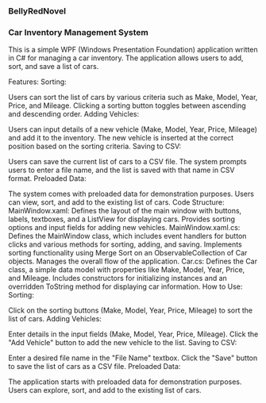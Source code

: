 ### BellyRedNovel
### Car Inventory Management System
This is a simple WPF (Windows Presentation Foundation) application written in C# for managing a car inventory. The application allows users to add, sort, and save a list of cars.

Features:
Sorting:

Users can sort the list of cars by various criteria such as Make, Model, Year, Price, and Mileage.
Clicking a sorting button toggles between ascending and descending order.
Adding Vehicles:

Users can input details of a new vehicle (Make, Model, Year, Price, Mileage) and add it to the inventory.
The new vehicle is inserted at the correct position based on the sorting criteria.
Saving to CSV:

Users can save the current list of cars to a CSV file.
The system prompts users to enter a file name, and the list is saved with that name in CSV format.
Preloaded Data:

The system comes with preloaded data for demonstration purposes.
Users can view, sort, and add to the existing list of cars.
Code Structure:
MainWindow.xaml:
Defines the layout of the main window with buttons, labels, textboxes, and a ListView for displaying cars.
Provides sorting options and input fields for adding new vehicles.
MainWindow.xaml.cs:
Defines the MainWindow class, which includes event handlers for button clicks and various methods for sorting, adding, and saving.
Implements sorting functionality using Merge Sort on an ObservableCollection of Car objects.
Manages the overall flow of the application.
Car.cs:
Defines the Car class, a simple data model with properties like Make, Model, Year, Price, and Mileage.
Includes constructors for initializing instances and an overridden ToString method for displaying car information.
How to Use:
Sorting:

Click on the sorting buttons (Make, Model, Year, Price, Mileage) to sort the list of cars.
Adding Vehicles:

Enter details in the input fields (Make, Model, Year, Price, Mileage).
Click the "Add Vehicle" button to add the new vehicle to the list.
Saving to CSV:

Enter a desired file name in the "File Name" textbox.
Click the "Save" button to save the list of cars as a CSV file.
Preloaded Data:

The application starts with preloaded data for demonstration purposes.
Users can explore, sort, and add to the existing list of cars.
